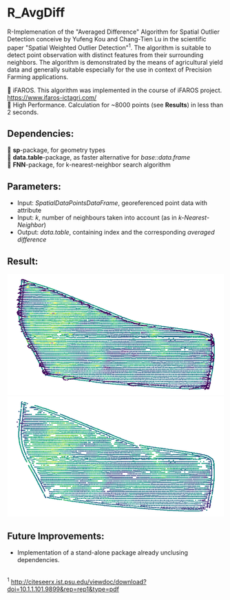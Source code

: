 # R_AvgDiff
R-Implemenation of the "Averaged Difference" Algorithm for Spatial Outlier Detection conceive by Yufeng Kou and Chang-Tien Lu in the scientific paper "Spatial Weighted Outlier Detection"<sup>1</sup>. The algorithm is suitable to detect point observation with distinct features
from their surrounding neighbors. The algorithm is demonstrated by the means of agricultural yield data and generally suitable especially for the use in context of Precision Farming applications.

:seedling: iFAROS. This algorithm was implemented in the course of iFAROS project. https://www.ifaros-ictagri.com/ <br/>
:bullettrain_side: High Performance. Calculation for ~8000 points (see __Results__) in less than 2 seconds.<br/>

## Dependencies:<br/>
:wrench: __sp__-package, for geometry types<br/>
:wrench: __data.table__-package, as faster alternative for _base::data.frame_<br/>
:wrench: __FNN__-package, for k-nearest-neighbor search algorithm<br/>

## Parameters:<br/>
- Input: _SpatialDataPointsDataFrame_, georeferenced point data with attribute<br/>
- Input: _k_, number of neighbours taken into account (as in _k-Nearest-Neighbor_)<br/>
- Output: _data.table_, containing index and the corresponding _averaged difference_<br/>


## Result:<br/>
![before](before.png)<br/>
![after](After.png)<br/>

## Future Improvements:<br/>
- Implementation of a stand-alone package already unclusing dependencies.<br/><br/>

<sup>1</sup> http://citeseerx.ist.psu.edu/viewdoc/download?doi=10.1.1.101.9899&rep=rep1&type=pdf
